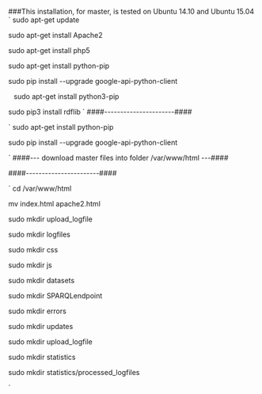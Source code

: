 ###This installation, for master, is tested on Ubuntu 14.10 and Ubuntu 15.04
`
sudo apt-get update

sudo apt-get install Apache2

sudo apt-get install php5

sudo apt-get install python-pip

sudo pip install --upgrade google-api-python-client

`
`
sudo apt-get install python3-pip

sudo pip3 install rdflib
`
####----------------------####

`
sudo apt-get install python-pip

sudo pip install --upgrade google-api-python-client

`
####--- download master files into folder /var/www/html ---####


####-----------------------####

`
cd /var/www/html

mv index.html apache2.html

sudo mkdir upload_logfile

sudo mkdir logfiles

sudo mkdir css

sudo mkdir js

sudo mkdir datasets

sudo mkdir SPARQLendpoint

sudo mkdir errors

sudo mkdir updates

sudo mkdir upload_logfile

sudo mkdir statistics

sudo mkdir statistics/processed_logfiles


`

